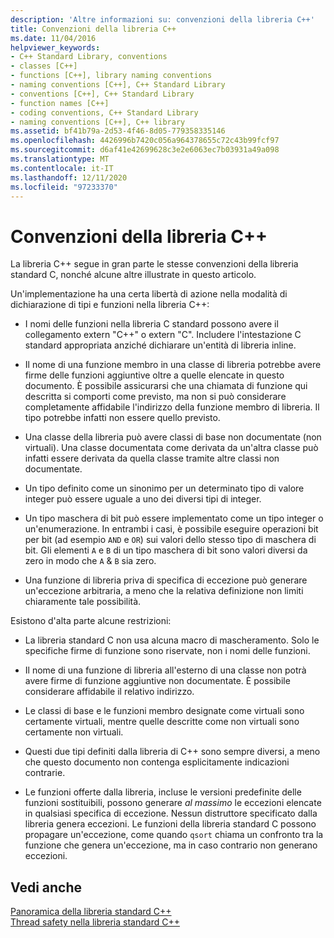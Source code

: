 ```yaml
---
description: 'Altre informazioni su: convenzioni della libreria C++'
title: Convenzioni della libreria C++
ms.date: 11/04/2016
helpviewer_keywords:
- C++ Standard Library, conventions
- classes [C++]
- functions [C++], library naming conventions
- naming conventions [C++], C++ Standard Library
- conventions [C++], C++ Standard Library
- function names [C++]
- coding conventions, C++ Standard Library
- naming conventions [C++], C++ library
ms.assetid: bf41b79a-2d53-4f46-8d05-779358335146
ms.openlocfilehash: 4426996b7420c056a964378655c72c43b99fcf97
ms.sourcegitcommit: d6af41e42699628c3e2e6063ec7b03931a49a098
ms.translationtype: MT
ms.contentlocale: it-IT
ms.lasthandoff: 12/11/2020
ms.locfileid: "97233370"
---
```

# <a name="c-library-conventions"></a>Convenzioni della libreria C++

La libreria C++ segue in gran parte le stesse convenzioni della libreria standard C, nonché alcune altre illustrate in questo articolo.

Un'implementazione ha una certa libertà di azione nella modalità di dichiarazione di tipi e funzioni nella libreria C++:

- I nomi delle funzioni nella libreria C standard possono avere il collegamento extern "C++" o extern "C". Includere l'intestazione C standard appropriata anziché dichiarare un'entità di libreria inline.

- Il nome di una funzione membro in una classe di libreria potrebbe avere firme delle funzioni aggiuntive oltre a quelle elencate in questo documento. È possibile assicurarsi che una chiamata di funzione qui descritta si comporti come previsto, ma non si può considerare completamente affidabile l'indirizzo della funzione membro di libreria. Il tipo potrebbe infatti non essere quello previsto.

- Una classe della libreria può avere classi di base non documentate (non virtuali). Una classe documentata come derivata da un'altra classe può infatti essere derivata da quella classe tramite altre classi non documentate.

- Un tipo definito come un sinonimo per un determinato tipo di valore integer può essere uguale a uno dei diversi tipi di integer.

- Un tipo maschera di bit può essere implementato come un tipo integer o un'enumerazione. In entrambi i casi, è possibile eseguire operazioni bit per bit (ad esempio `AND` e `OR`) sui valori dello stesso tipo di maschera di bit. Gli elementi `A` e `B` di un tipo maschera di bit sono valori diversi da zero in modo che `A` & `B` sia zero.

- Una funzione di libreria priva di specifica di eccezione può generare un'eccezione arbitraria, a meno che la relativa definizione non limiti chiaramente tale possibilità.

Esistono d'alta parte alcune restrizioni:

- La libreria standard C non usa alcuna macro di mascheramento. Solo le specifiche firme di funzione sono riservate, non i nomi delle funzioni.

- Il nome di una funzione di libreria all'esterno di una classe non potrà avere firme di funzione aggiuntive non documentate. È possibile considerare affidabile il relativo indirizzo.

- Le classi di base e le funzioni membro designate come virtuali sono certamente virtuali, mentre quelle descritte come non virtuali sono certamente non virtuali.

- Questi due tipi definiti dalla libreria di C++ sono sempre diversi, a meno che questo documento non contenga esplicitamente indicazioni contrarie.

- Le funzioni offerte dalla libreria, incluse le versioni predefinite delle funzioni sostituibili, possono generare *al massimo* le eccezioni elencate in qualsiasi specifica di eccezione. Nessun distruttore specificato dalla libreria genera eccezioni. Le funzioni della libreria standard C possono propagare un'eccezione, come quando `qsort` chiama un confronto tra la funzione che genera un'eccezione, ma in caso contrario non generano eccezioni.

## <a name="see-also"></a>Vedi anche

[Panoramica della libreria standard C++](../standard-library/cpp-standard-library-overview.md)\
[Thread safety nella libreria standard C++](../standard-library/thread-safety-in-the-cpp-standard-library.md)

